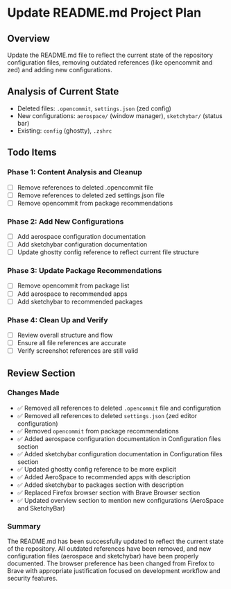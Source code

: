 # Update README.md Project Plan

## Overview
Update the README.md file to reflect the current state of the repository configuration files, removing outdated references (like opencommit and zed) and adding new configurations.

## Analysis of Current State
- Deleted files: `.opencommit`, `settings.json` (zed config)
- New configurations: `aerospace/` (window manager), `sketchybar/` (status bar)
- Existing: `config` (ghostty), `.zshrc`

## Todo Items

### Phase 1: Content Analysis and Cleanup
- [ ] Remove references to deleted .opencommit file
- [ ] Remove references to deleted zed settings.json file
- [ ] Remove opencommit from package recommendations

### Phase 2: Add New Configurations
- [ ] Add aerospace configuration documentation
- [ ] Add sketchybar configuration documentation
- [ ] Update ghostty config reference to reflect current file structure

### Phase 3: Update Package Recommendations
- [ ] Remove opencommit from package list
- [ ] Add aerospace to recommended apps
- [ ] Add sketchybar to recommended packages

### Phase 4: Clean Up and Verify
- [ ] Review overall structure and flow
- [ ] Ensure all file references are accurate
- [ ] Verify screenshot references are still valid

## Review Section

### Changes Made
- ✅ Removed all references to deleted `.opencommit` file and configuration
- ✅ Removed all references to deleted `settings.json` (zed editor configuration)
- ✅ Removed `opencommit` from package recommendations
- ✅ Added aerospace configuration documentation in Configuration files section
- ✅ Added sketchybar configuration documentation in Configuration files section
- ✅ Updated ghostty config reference to be more explicit
- ✅ Added AeroSpace to recommended apps with description
- ✅ Added sketchybar to packages section with description
- ✅ Replaced Firefox browser section with Brave Browser section
- ✅ Updated overview section to mention new configurations (AeroSpace and SketchyBar)

### Summary
The README.md has been successfully updated to reflect the current state of the repository. All outdated references have been removed, and new configuration files (aerospace and sketchybar) have been properly documented. The browser preference has been changed from Firefox to Brave with appropriate justification focused on development workflow and security features.